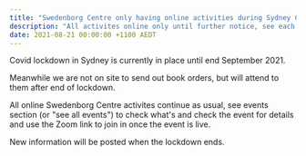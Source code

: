```yaml
---
title: "Swedenborg Centre only having online activities during Sydney Covid lockdown until end September"
description: "All activites online only until further notice, see each event to join in"
date: 2021-08-21 00:00:00 +1100 AEDT
---
```


Covid lockdown in Sydney is currently in place until end September 2021.

Meanwhile we are not on site to send out book orders, but will attend to them after end of lockdown.

All online Swedenborg Centre activites continue as usual, see events section (or "see all events") to check what's and check the event for details and use the Zoom link to join in once the event is live.

New information will be posted when the lockdown ends.